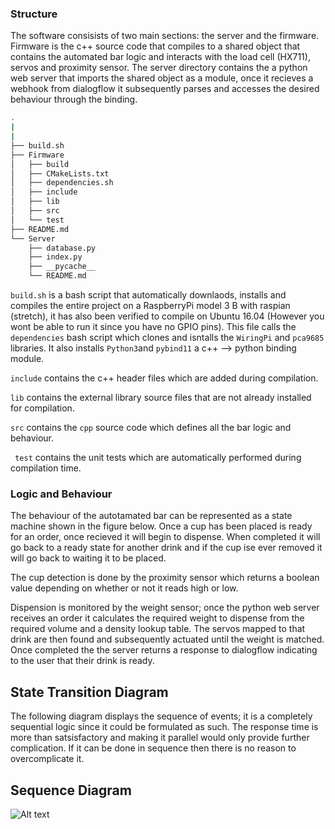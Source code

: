 
### Structure
The software consisists of two main sections: the server and the firmware. Firmware is the c++ source code that compiles to a shared object that contains the automated bar logic and interacts with the load cell (HX711), servos and proximity sensor. The server directory contains the a python web server that imports the shared object as a module, once it recieves a webhook from dialogflow it subsequently parses and accesses the desired behaviour through the binding.
```bash
.
|
|
├── build.sh
├── Firmware
│   ├── build
│   ├── CMakeLists.txt
│   ├── dependencies.sh
│   ├── include
│   ├── lib
│   ├── src
│   └── test
├── README.md
└── Server
    ├── database.py
    ├── index.py
    ├── __pycache__
    └── README.md
```

```build.sh```  is a bash script that automatically downlaods, installs and compiles the entire project on a RaspberryPi  model 3 B with raspian (stretch), it has also been verified to compile on Ubuntu 16.04 (However you wont be able to run it since you have no GPIO pins). This file calls the ```dependencies``` bash script which clones and isntalls the ```WiringPi``` and ```pca9685``` libraries. It also installs ```Python3```and ```pybind11``` a c++ --> python binding module. 

```include``` contains the c++ header files which are added during compilation.

```lib``` contains the external library source files that are not already installed for compilation.

```src``` contains the ```cpp``` source code which defines all the bar logic and behaviour.

``` test``` contains the unit tests which are automatically performed during compilation time.

### Logic and Behaviour
The behaviour of the autotamated bar can be represented as a state machine shown in the figure below. Once a cup has been placed  is ready for an order, once recieved it will begin to dispense. When completed it will go back to a ready state for another drink and if the cup ise ever removed it will go back to waiting it to be placed.

The cup detection is done by the proximity sensor which returns a boolean value depending on whether or not it reads high or low.

Dispension is monitored by the weight sensor; once the python web server receives an order it calculates the required weight to dispense from the required volume and a density lookup table. The servos mapped to that drink are then found and subsequently actuated until the weight is matched. Once completed the the server returns a response to dialogflow indicating to the user that their drink is ready.

## State Transition Diagram
<p align="center"
<img src="https://github.com/uog-mai/automated-bar/blob/develop/Software/assets/MooreStateModel.png">
</p>

The following diagram displays the sequence of events; it is a completely sequential logic since it could be formulated as such. The response time is more than satsisfactory and making it parallel would only provide further complication. If it can be done in sequence then there is no reason to overcomplicate it.

## Sequence Diagram
![Alt text](assets/UMLDiagram.png)
